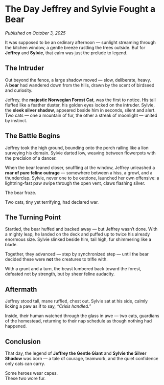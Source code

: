 # The Day Jeffrey and Sylvie Fought a Bear

*Published on October 3, 2025*

It was supposed to be an ordinary afternoon — sunlight streaming through the kitchen window, a gentle breeze rustling the trees outside. But for **Jeffrey** and **Sylvie**, that calm was just the prelude to legend.

## The Intruder

Out beyond the fence, a large shadow moved — slow, deliberate, heavy.  
A **bear** had wandered down from the hills, drawn by the scent of birdseed and curiosity.

Jeffrey, the **majestic Norwegian Forest Cat**, was the first to notice. His tail fluffed like a feather duster, his golden eyes locked on the intruder. Sylvie, the **sleek silver shadow**, appeared beside him in seconds, silent and alert. Two cats — one a mountain of fur, the other a streak of moonlight — united by instinct.

## The Battle Begins

Jeffrey took the high ground, bounding onto the porch railing like a lion surveying his domain. Sylvie darted low, weaving between flowerpots with the precision of a dancer.  

When the bear leaned closer, snuffling at the window, Jeffrey unleashed a **roar of pure feline outrage** — somewhere between a hiss, a growl, and a thunderclap. Sylvie, never one to be outdone, launched her own offensive: a lightning-fast paw swipe through the open vent, claws flashing silver.

The bear froze.

Two cats, tiny yet terrifying, had declared war.

## The Turning Point

Startled, the bear huffed and backed away — but Jeffrey wasn’t done. With a mighty leap, he landed on the deck and puffed up to twice his already enormous size. Sylvie slinked beside him, tail high, fur shimmering like a blade.

Together, they advanced — step by synchronized step — until the bear decided these were **not** the creatures to trifle with.

With a grunt and a turn, the beast lumbered back toward the forest, defeated not by strength, but by sheer feline audacity.

## Aftermath

Jeffrey stood tall, mane ruffled, chest out. Sylvie sat at his side, calmly licking a paw as if to say, *“Crisis handled.”*

Inside, their human watched through the glass in awe — two cats, guardians of the homestead, returning to their nap schedule as though nothing had happened.

## Conclusion

That day, the legend of **Jeffrey the Gentle Giant** and **Sylvie the Silver Shadow** was born — a tale of courage, teamwork, and the quiet confidence only cats can carry.  

Some heroes wear capes.  
These two wore fur.